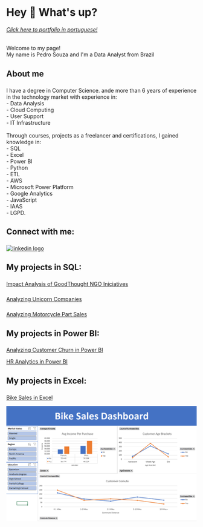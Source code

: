 <h1 align="left">Hey 👋 What's up?</h1>

<h6><a href="https://github.com/pedrohsouzadf/pedrohsouzadf/edit/main/README-pt.md#olá--tudo-bem">Click here to portfolio in portuguese! </a> </h6>

###

<p align="left">Welcome to my page!<br>My name is Pedro Souza and I'm a Data Analyst from Brazil</p>

###

<h2 align="left">About me</h2>

###

<p align="left">I have a degree in Computer Science. ande more than 6 years of experience in the technology market with experience in:<br>     - Data Analysis<br>     - Cloud Computing <br>     - User Support <br>     - IT Infrastructure<br><br>Through courses, projects as a freelancer and certifications, I gained knowledge in:<br>- SQL<br>- Excel<br>- Power BI<br>- Python<br>- ETL<br>- AWS<br>- Microsoft Power Platform<br>- Google Analytics<br>- JavaScript<br>- IAAS<br>- LGPD.</p>

###

<h2 align="left">Connect with me:</h2>

###

<div align="left">
  <a href="https://www.linkedin.com/in/pedro-henrique-s/" target="_blank">
    <img src="https://raw.githubusercontent.com/maurodesouza/profile-readme-generator/master/src/assets/icons/social/linkedin/default.svg" width="52" height="40" alt="linkedin logo"  />
  </a>
</div>

###

<h2 align="left">My projects in SQL:</h2>

###

[Impact Analysis of GoodThought NGO Iniciatives](https://www.datacamp.com/datalab/w/b6b43819-79db-486d-b164-92dbc2416b40/edit)

###

[Analyzing Unicorn Companies](https://www.datacamp.com/datalab/w/0289d67a-29b0-4517-9b66-7c892a65cb88/edit)

###

[Analyzing Motorcycle Part Sales](https://www.datacamp.com/datalab/w/61749e8d-817e-4692-b6ea-7425d6c51b7a/edit)

###

<h2 align="left">My projects in Power BI:</h2>

###

[Analyzing Customer Churn in Power BI](https://github.com/pedrohsouzadf/pedrohsouzadf/blob/main/Analyzing%20Customer%20Churn%20in%20Power%20BI.pbix)

[HR Analytics in Power BI](https://github.com/pedrohsouzadf/pedrohsouzadf/blob/main/HR%20Analytics%20in%20Power%20%20BI.pbix)

###

<h2 align="left">My projects in Excel:</h2>

###

[Bike Sales in Excel](https://github.com/pedrohsouzadf/pedrohsouzadf/blob/main/Excel%20Project%20-%20Portfolio.xlsx)

![Bike Sales in Excel](https://github.com/pedrohsouzadf/pedrohsouzadf/blob/main/bikesalesexcel.png)

###
